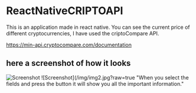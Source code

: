 # ReactNativeCRIPTOAPI
This is an application made in react native. You can see the current price of different cryptocurrencies, I have used the criptoCompare API.

https://min-api.cryptocompare.com/documentation

## here a screenshot of how it looks
![Screenshot](/img/img1.jpg?raw=true "here a screenshot of how it looks.")
![Screenshot](/img/img2.jpg?raw=true "When you select the fields and press the button it will show you all the important information."
